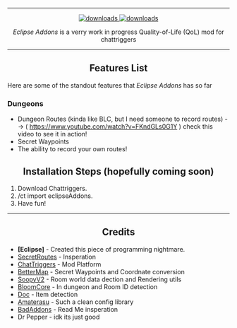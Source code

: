 ***
<p align="center">
  <a href="https://github.com/Eclipse-5214/eclipseAddons/releases" target="_blank">
    <img alt="downloads" src="https://img.shields.io/github/v/release/Eclipse-5214/eclipseAddons?color=4166f5&style=flat-square" />
  </a>
  <a href="https://github.com/Eclipse-5214/eclipseAddons/releases" target="_blank">
    <img alt="downloads" src="https://img.shields.io/github/downloads/Eclipse-5214/eclipseAddons/total?color=4166f5&style=flat-square" />
  </a>
</p>

<p align="center" id="description"><em>Eclipse Addons</em> is a verry work in progress Quality-of-Life (QoL) mod for chattriggers</p>

---

<h2 align="center">Features List</h2>

<p>Here are some of the standout features that <em>Eclipse Addons</em> has so far</p>

### **Dungeons**
- Dungeon Routes (kinda like BLC, but I need someone to record routes)
  --> ( https://www.youtube.com/watch?v=FKndGLs0G1Y ) check this video to see it in action!
- Secret Waypoints 
- The ability to record your own routes!

<h2 align="center">Installation Steps (hopefully coming soon)</h2>

1. Download Chattriggers.  
2. /ct import eclipseAddons.  
3. Have fun!

---

<h2 align="center">Credits</h2>

- **[Eclipse]** - Created this piece of programming nightmare.  
- [SecretRoutes](https://github.com/yourboykyle/SecretRoutes) - Insperation
- [ChatTriggers](https://www.chattriggers.com/) - Mod Platform
- [BetterMap](https://github.com/BetterMap/BetterMap) - Secret Waypoints and Coordnate conversion
- [SoopyV2](https://github.com/Soopyboo32/SoopyV2) - Room world data dection and Rendering utils 
- [BloomCore](https://www.chattriggers.com/modules/v/BloomCore) - In dungeon and Room ID detection
- [Doc](https://github.com/DocilElm/Doc) - Item detection
- [Amaterasu](https://github.com/DocilElm/Amaterasu) - Such a clean config library
- [BadAddons](https://github.com/mehdii000/BadAddons/) - Read Me insperation
- Dr Pepper - idk its just good
